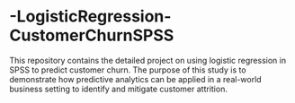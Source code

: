 # -LogisticRegression-CustomerChurnSPSS
This repository contains the detailed project on using logistic regression in SPSS to predict customer churn. The purpose of this study is to demonstrate how predictive analytics can be applied in a real-world business setting to identify and mitigate customer attrition.
